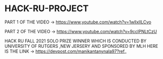 # HACK-RU-PROJECT

PART 1 OF THE VIDEO ->
https://www.youtube.com/watch?v=1wllxlILCvo

PART 2 OF THE VIDEO ->
https://www.youtube.com/watch?v=9cclPNLtCzU


HACK RU FALL 2021 SOLO PRIZE WINNER WHICH IS CONDUCTED BY UNIVERSITY OF RUTGERS ,NEW JERSERY AND SPONSORED BY MLH  HERE IS THE LINK -> https://devpost.com/manikantanynala97?ref_
